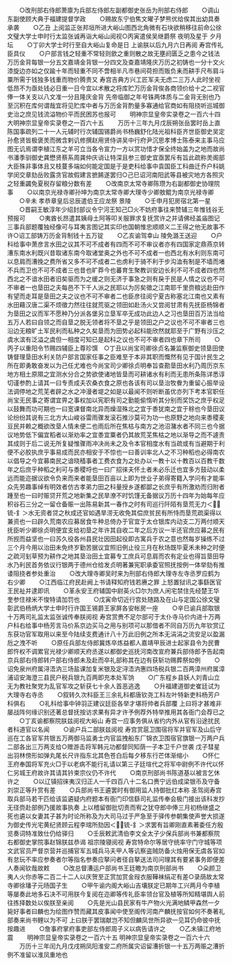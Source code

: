<!-- { "loadSidebar": true } -->
　　○改刑部右侍郎萧廪为兵部左侍郎左副都御史张岳为刑部右侍郎
　　○调山东副使顾大典于福建提督学政
　　○赐故东宁伯焦文曜子梦熊优给俟其出幼具奏承袭
　　○乙丑  上阅监正张邦垣所进大峪山图西北角微有石块欲稍移往前命公徐文璧大学士申时行太监张诚再诣大峪山阅视○丙寅遣侯吴继爵祭  夜明及星于  夕月坛
　　○丁卯大学士时行至自大峪山复命是日  上谕朕以后九月六日再阅  寿宫传礼臣具仪
　　○户部言钱之轻重不常轻则歛之重则散之故无壅阏匮乏之患今之钱法万历金背每银一分五文嘉靖金背银一分四文及查嘉靖隆庆万历之初铸也一分十文火漆旋边亦如之仅踰十年而轻重不同不啻相半凡市巷间荷担而贩负耒而耕手尺布肩斗粟所需于钱独多钱重而物价腾贵又  寿宫吉典方兴工匠军夫无虑二三万人此时坐视低昂不为亟处钱必日重一日今宜以术散之将库贮万历金背俟各商领价给十之二视官俸一体关支以八文准一分且隆庆金背  先帝临御之年号铢两体质与二金背无别也乃至沉积在库何谓哉宜将见贮库中者与万历金背酌量多寡通给官商如有阻挠听巡城御史治之庶见钱流溢物价平而民困苏也报可
　　明神宗显皇帝实录卷之一百六十四
大明神宗显皇帝实录卷之一百六十五
　　万历十三年九月戊辰朔张岳罢时岳上直陈国事疏列二十一人元辅时行次辅国锡爵尚书杨巍舒化陆光祖科臣齐世臣御史吴定孙愈贤皆极褒羙而微含剌讥修撰赵用贤侍讲吴中行府尹沉思孝博士陈泰来主事马应图无讥焉谓李植江东之羊可立当各令宣力一方以赏功惜才保全终始盖为之地而故尚书潘季驯御史龚懋贤蔡系周龚仲庆诮让特深且参三御史宜亟罢斥有旨此疏称羙阁部大臣殊非事体且又枝蔓多端如何能定国是于是吏科给事中袁国臣工科曲迁乔户科姚学闵交章劾岳败露贪官故假建言摭餙遂罢归○己巳诏河南阳武等县被灾地方各照灾之轻重蠲免夏税存留粮分数有差
　　○改南京太常寺卿陈瓒为右副都御史协理院事
　　○以南京光禄寺卿孙坤为南京太常寺卿大理寺少卿敖鲲为南京光禄寺卿
　　○辛未  孝恭章皇后忌辰遣伯王应龙祭  景陵
　　○壬申月犯房宿北第一星
　　○晋嗣王敏淳年少绍封部议令宁河王知己□火不妨府事往来赞辅三年惟钱谷无预报可
　　○夷酋长昂遣其姨母土阿等叩关服罪求复抚赏许之并请佛经盖庙图记三事兵部题覆独经像可与耳夷言图记其实印也国朝惟忠顺顺义二王得之他无故事不许○诏工部铸万历金背制钱十五万锭
　　○乙亥谕驾幸山  陵免潞王送迎
　　○户科给事中萧彦言水田之议其不可不成者有四而不可不审议者亦有四国家定鼎燕京转漕东南水利既兴昔取诸东南今取诸堂奥之外也不可不成者一也西北有水利则东南可以息肩而漕挽之费所省又多不可不成者二也虏利于骑不利于步沟洫有制是不墙而堵不兵而卫也不可不成者三也昔也旷莽今也蕃育生聚教训安边长利不可不成者四也然西北之不谙水田者旧矣驱而为之缓之则无济于事急之则有戾于民是人情之议也不可不审者一也垦田之夫每邑不下千人派之民耶以为厉矣徵之江南耶千里赍粮远赴田作有望而走耳是垦田之夫之议也不可不审者二也臣彦往阅宁夏古称塞北江南也又素有水田藉汉唐二渠不烦徵力然往往就荒驱之领田如赴汤火又尝阅甘肃有先抚臣杨锦者为垦田之议而军不愿种乃分派各堡另立垦军卒无成功此边人之习也垦田百万法当给五万人若曰自领之而自垦之脱无领者将不垦之乎是领田之户之议也不可不审者三也沿边无粮旷土军民利而私种之久矣垦而为田势必起科能欣然就耶至于广野有沙压之虞水滨有泛溢之虞但一相度可知已是起科之议也不可不审者四也章下所司
　　○丙子以重阳令节赐四辅臣上尊珍馔　○丁丑以尚宝司卿徐贞名兼监察御史领垦田使铸督理垦田水利关防户部言国家任事之臣难至于本非其职而慨然有见于国计民生之所在即勇敢奋发以为己任尤难也今尚宝司少卿徐贞明奉旨查勘垦田水利乃周历京东地方相土原隰之宜测水分合之势欲使诸地皆垦而可耕诸水有利而无患所条陈详悉谆切谨参酌上请其一曰专责成夫农桑衣食之原也各该有司以垦治牧餋为重留心振举设法调停地之荒芜者辟之水之冲漫者堤之如是以最闻不则听断虽优亦列下考本官职任尚宝无民事之寄谓宜畀之事权加以宪职有司之勤能偷惰听其分别而奖饬之庶乎权足以鼓舞而功可期也一曰宽课督南北异而燥湿殊北之宜于黍犹南之宜于稌也今垦田议论纷纷其说有三北方大山峻谷雷雨骤发滚石推沙莫可为功一也原野之地向来黍稷麦豆民并赖之概欲改垦人情未便二也雨后所在焦枯与南方之池沼潴水者不同三也今据议地势低下偏宜稻者以渐劝率之宜黍宜粟者仍其故荒芜焦枯之地以渐导之而不遽责其成则于后二说无所复疑惟骤雨冲决尚未之及令本官相度水有当疏或有当避期于利便不必胶执庶乎事易成而民亦相安于不惊也一曰善训率北人之不习种稻也必得南农以倡导之今宜募南民之谙晓穑事者工费衣食为之处办以一教十以十教百以百教千数年之后庶乎种稻之利可与黍稷埒也一曰广招徕夫怀土者未必乐迁也宜多方鼓动以柔远而能迩据议欲令负来而来者能垦田百亩以上即为世业子弟得寄籍入学问有才能率众先劳趣事绰有明效者仿古孝弟力田之科量授乡遂都鄙之长庶乎有所激劝而归附者踵至也一曰时赈贷开荒之地新集之民旱潦不时饥馑无备据议万历十四年为始每年应积谷石三分之一留仓备赈一出陈易新其一春作之时有司巡行阡陌有垦荒无力＜锍-釒＞水无资者贷之秋成还官如遇旱涝无收免其偿庶贫民有所恃而垦荒疏渠得以兼资也一曰辟久荒南农应募居食牛种总倚办于官宜于太仓银库内动支二万两付顺天抚臣听少卿徐贞明便宜支给初垦之年许其自收二年之后方议一半还官庶应募之民有所觊而益坚也一曰苏久役各州县民壮因田起役即古寓兵于农之意也然每岁操练不过三个月今用以治田未免终岁勤苦据议宜照旧例止役三月在秋场既毕夏禾未种之时便之疏河刬草预为耕作之地其垦治田土宜募专工庶兵可息肩而农有定业也得旨垦田导水乃利民首务依议行银两于德州仓给发贞明著兼宪职承委官照抚按例一体举劾有推诿阻挠者参处重治
　　○改大理寺卿吴时来为刑部右侍郎大理寺左寺丞罗应鹤为右少卿
　　○江西临江府民赴阙上书请释知府钱若赓之罪  上怒置狱讯之事繇医官王民祉并逮即讯
　　○革永安王府辅国中尉英火□尔为庶人闲宅禁住先经楚王华奎参住禄米不悛特请加罚也
　　○戊寅命切近行宫处随路及在山与定国公徐文璧彰武伯杨炳大学士申时行许国王锡爵王家屏各安帐房一座
　　○辛巳谕兵部取银十万两司礼监太监张诚传奉朕阅视  寿宫赏赉不足尔部可于太仆寺马价内进十万两户科右给事中杨芳言马价系京边买马之用与别项可以那借者不同自万历九年钦赏辽东获功官军取用以来至今陆续支费通计八十万此旧例之所本无涓涓之流安足以盈漏卮之洩不听
　　○原任兵部左侍郎冀炼卒炼益都人嘉靖甲辰进士起家县令为民曹郎忤权不调累官光禄少卿顺天府丞遂以都御史巡抚河南改宣府兼兵部侍郎予告起南京兵部右侍郎转户部右侍郎未及赴而卒礼部称其在边有获斩功赐葬祭如例
　　○诏免泉州府属浔浯汭三场盐课加复米银及定浔浯汭惠四场税兵银二百两漳州府属漳浦诏安海澄三县民户税兵银九百两即充本处军饷
　　○广东程乡县妖人刘青山立无为教社聚党为乱官军攻之斩获七十余人首恶逃逸
　　○升福建道御史崔廷试为大理寺右寺丞
　　○叙转久次科臣王三余礼科都唐钦尧工科左叶特新吏科杨芳户科俱右
　　○礼科给事中钟羽正建议廷臣各举才堪将帅者兵部覆  上曰将才甚难非屡战阵何缘识别还著总督抚按访求果有异才许予例荐外特举推用其各衙门会荐已之
　　○丁亥谕都察院朕兹阅视大峪山  寿宫一应事务俱从省约内外从官有沿途扰民者科道官以名闻
　　○谕户兵二部朕兹阅视  寿宫赏扈卫围宿将军并官军及山后守巡在工各官军共银五万两御马监勇士内官监拽船东厂锦衣卫围宿官旗银一万两户兵二部各出三万两支给○赠游击将军韩元功都督同知荫一子本卫千户世袭  戊子彗星出羽林傍形如弹丸尾长尺许指东北其色苍白后每夕移东行芒体渐缩小
　　○怀仁王府奉国将军充火□于以老病不能行礼请以第三子廷塇代之将军中尉例不许代以怀仁另城王府故许其请其钤束宗仪仍不许代
　　○南京刑部尚书陈道基以被言乞休许之
　　○以辽镇招徕夷汉归正人一千四百八十二名口赉宁远伯成梁银币及守备刘崇正等升赏有差
　　○兵部尚书王遴罢时有御用监人持御批红本称  圣驾阅寿宫取兵部马若干匹给该监遴疑内府题本有衙门印信繇司礼监传奉会极门接出该科发抄无径赍赴部例乃援故事执奏  上以稽留御批切责而宥之犹夺郎中俸三月初杨继盛之死也遴以女妻其子甚为时论所称及为大司马过于严急至于驿传参朝集使声誉大损遂为御史传光宅黄纪贤顾云程李琯所劾因＜锍-釒＞求罢有旨卿刚直素著委任方殷览奏词特准致仕仍给驿归
　　○壬辰敕武清伯李文全太子少保兵部尚书兼都察院右都御史掌院事赵锦朕兹恭谒  祖宗陵寝阅视  寿宫特命尔等居守统率守门守城等项文武官员严督京营并巡捕官军五城兵马夫甲人等讥察盗贼防备火烛用保无虞各官如有怠玩不率应参奏者尔等指名参奏应拏问者径自拏送法司问理其有要紧事务即便差人奏闻钦哉故敕
　　○改总督漕运户部尚书王廷瞻为南京刑部尚书
　　○朵颜卫夷人火你赤等二百二十二人以庆贺至正赏加赏金叚衣服鞾袜绢疋有差○录荫故太常寺卿徐璠子元旸国子生
　　○甲午谕内阁大峪山吉壤朕定已期年工兴两月今李植等屡奏此地多石决不可用朕今复阅在迩卿等传礼臣率领台官及植等所知精堪舆人前往拣择数处以俟朕至亲阅
　　○先是光山县民家有牛产物火光满地鳞甲森然一夕毙好事者曰麟也为绘图作赞而藏其皮事闻中使至阁传河南产麟抚按官如何不奏著礼部奏来尚书鲤以为不可  上曰朕于罢瑞献岂不知但麟凤世所异欲一见耳仍命彼中抚按趣进
　　○詹事府掌府事吏部左侍郎周子义以病告请许之
　　○乙未镇江府地震
　　明神宗显皇帝实录卷之一百六十五
明神宗显皇帝实录卷之一百六十六
　　万历十三年闰九月戊戌朔凤阳淮安二府所属灾诏留漕折银一十五万两赈之漕折例不准留以淮凤重地也
